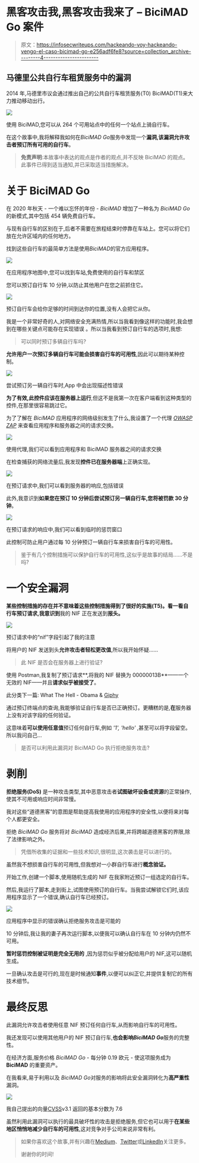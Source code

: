 # 黑客攻击我,黑客攻击我来了 – BiciMAD Go 案件

> 原文：<https://infosecwriteups.com/hackeando-voy-hackeando-vengo-el-caso-bicimad-go-e256adf6fe8?source=collection_archive---------4----------------------->

## 马德里公共自行车租赁服务中的漏洞

2014 年,马德里市议会通过推出自己的公共自行车租赁服务(T0) BiciMAD(T1)来大力推动移动出行。

![](img/23a255cf364159c3e15f2b876643d1f2.png)

使用 BiciMAD,您可以从 264 个可用站点中的任何一个站点上骑自行车。

在这个故事中,我将解释我如何在*BiciMAD Go*服务中发现一个**漏洞,该漏洞允许攻击者预订所有可用的自行车**。

> **免责声明**:本故事中表达的观点是作者的观点,并不反映 BiciMAD 的观点。此事件已得到适当通知,并已采取适当措施解决。

# 关于 BiciMAD Go

在 2020 年秋天 - 一个难以忘怀的年份 - *BiciMAD* 增加了一种名为 *BiciMAD Go* 的新模式,其中包括 454 辆免费自行车。

与现有自行车的区别在于,后者不需要在旅程结束时停靠在车站上。您可以将它们放在允许区域内的任何地方。

找到这些自行车的最简单方法是使用*BiciMAD*的官方应用程序。

![](img/8b73dd332144814aa82ff0968a48be61.png)

在应用程序地图中,您可以找到车站,免费使用的自行车和禁区

您可以预订自行车 10 分钟,以防止其他用户在您之前抓住它。

![](img/45b56eaba9c9d56f130993ab143b079b.png)

预订自行车会给你足够的时间到达你的位置,没有人会把它从你。

我是一个非常好奇的人,对网络安全充满热情,所以当我看到像这样的功能时,我会想到在哪些关键点可能存在实现错误 。所以当我看到预订自行车的选项时,我想:

> 可以同时预订多辆自行车吗?

**允许用户一次预订多辆自行车可能会损害自行车的可用性**,因此可以期待某种控制。

![](img/c3c40b6ab05125933d1a873061e2875c.png)

尝试预订另一辆自行车时,App 中会出现描述性错误

**为了有效,此控件应该在服务器上运行**,但这不是我第一次在客户端看到这种类型的控件,在那里很容易跳过它。

为了了解在 *BiciMAD* 应用程序的网络级别发生了什么,我设置了一个代理 [*OWASP ZAP*](https://www.zaproxy.org/) 来查看应用程序和服务器之间的请求交换。

![](img/872c1da547296a8b5e749cb4d81c3039.png)

使用代理,我们可以看到应用程序和 BiciMAD 服务器之间的请求交换

在检查捕获的网络流量后,我发现**控件已在服务器端**上正确实现。

![](img/7d0c1f9dc1bc8f4ee4d7b2eb440b58d4.png)

在预订请求中,我们可以看到服务器的响应,包括错误

此外,我意识到**如果您在预订 10 分钟后尝试预订另一辆自行车,您将被罚款 30 分钟**。

![](img/badb7fe2ad4fe9d5712c01bd0f5dcdee.png)

在预订请求的响应中,我们可以看到临时的惩罚窗口

此控制可防止用户通过每 10 分钟预订一辆自行车来损害自行车的可用性。

> 鉴于有几个控制措施可以保护自行车的可用性,这似乎是故事的结局......不是吗?

# 一个安全漏洞

**某些控制措施的存在并不意味着这些控制措施得到了很好的实施(T5)。看一看自行车预订请求,我意识到**我的 NIF 正在发送到**报头。**

![](img/85050689c4a3b8866d0b3e0574482fe0.png)

预订请求中的“nif”字段引起了我的注意

将用户的 NIF 发送到头**允许攻击者轻松更改值**,所以我开始怀疑......

> 此 NIF 是否会在服务器上进行验证?

使用 Postman,我复制了预订请求**,将我的 NIF 替换为 00000013B**——一个无效的 NIF——并且**请求似乎被接受了**。

此分类下一篇: What The Hell - Obama & [Giphy](https://giphy.com/gifs/wtf-obama-wth-pPhyAv5t9V8djyRFJH)

通过预订终端点的查询,我能够验证自行车是否已正确预订。更糟糕的是,**在**服务器上没有对该字段的任何验证。

这意味着**可以使用任意值**预订任何自行车,例如 *'1',* *'hello'* ,甚至可以将字段留空。所以我问自己...

> 是否可以利用此漏洞对 BiciMAD Go 执行拒绝服务攻击?

# 剥削

**拒绝服务(DoS)** 是一种攻击类型,其中恶意攻击者**试图破坏设备或资源**的正常操作,使其不可用或响应时间非常慢。

我对这些“道德黑客”的意图是帮助提高我使用的应用程序的安全性,以便将来对每个人都更安全。

拒绝 *BiciMAD Go* 服务将对 *BiciMAD* 造成经济后果,并将跨越道德黑客的界限,除了法律影响之外。

> 凭借所收集的证据和一些技术知识,很明显,这次袭击是可以进行的。

虽然我不想损害自行车的可用性,但我想对一小群自行车进行**概念验证。**

开始工作,创建一个脚本,使用随机生成的 NIF 在我家附近预订一组选定的自行车。

然后,我运行了脚本,走到街上,试图使用预订的自行车。当我尝试解锁它们时,该应用程序显示了一个错误,确认自行车已经预订。

![](img/d2b82a5759a60a7c1e18ed47a2a43e9f.png)

应用程序中显示的错误确认拒绝服务攻击是可能的

10 分钟后,我让我的妻子再次运行脚本,以便我可以确认自行车在 10 分钟内仍然不可用。

**暂时惩罚控制被证明是完全无用的** ,因为惩罚似乎被分配给用户的 NIF,这可以随机生成。

一旦确认攻击是可行的,现在是时候通知**事件**,以便可以纠正它,并提供复制它的所有技术细节。

# 最终反思

此漏洞允许攻击者使用任意 NIF 预订任何自行车,从而影响自行车的可用性。

我还发现可以使用其他用户的 NIF 预订自行车,**也会影响*BiciMAD Go***服务的完整性。

在经济方面,服务价格 *BiciMAD Go* - 每分钟 0.19 欧元 - 使这项服务成为 **BiciMAD** 的重要资产。

在我看来,易于利用以及 *BiciMAD Go*对服务的影响将此安全漏洞转化为**高严重性**漏洞。

![](img/b0cbfe935c24b9fc2065a022adab8d57.png)

我自己提出的向量[CVSS](https://nvd.nist.gov/vuln-metrics/cvss)v3.1 返回的基本分数为 7.6

虽然利用此漏洞可以执行的最具破坏性的攻击是拒绝服务,但它也可以用于**在某些地区悄悄地减少自行车的可用性**,这对竞争对手公司来说非常有利。

> 如果你喜欢这个故事,并有兴趣在[Medium](https://medium.com/@h_martos)、[Twitter](https://twitter.com/h_martos)或[LinkedIn](https://www.linkedin.com/in/hector-martos-gomez/)关注更多。
> 
> 谢谢你的时间!